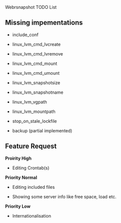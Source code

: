 Webrsnapshot TODO List


Missing impementations
---------------------------------------------------------------------------------------------------

* include_conf

* linux_lvm_cmd_lvcreate

* linux_lvm_cmd_lvremove

* linux_lvm_cmd_mount

* linux_lvm_cmd_umount

* linux_lvm_snapshotsize

* linux_lvm_snapshotname

* linux_lvm_vgpath

* linux_lvm_mountpath

* stop_on_stale_lockfile

* backup (partial implemented)


Feature Request
---------------------------------------------------------------------------------------------------


**Proirity High**

* Editing Crontab(s)


**Priority Normal**

* Editing included files

* Showing some server info like free space, load etc.


**Priority Low**

* Internationalisation